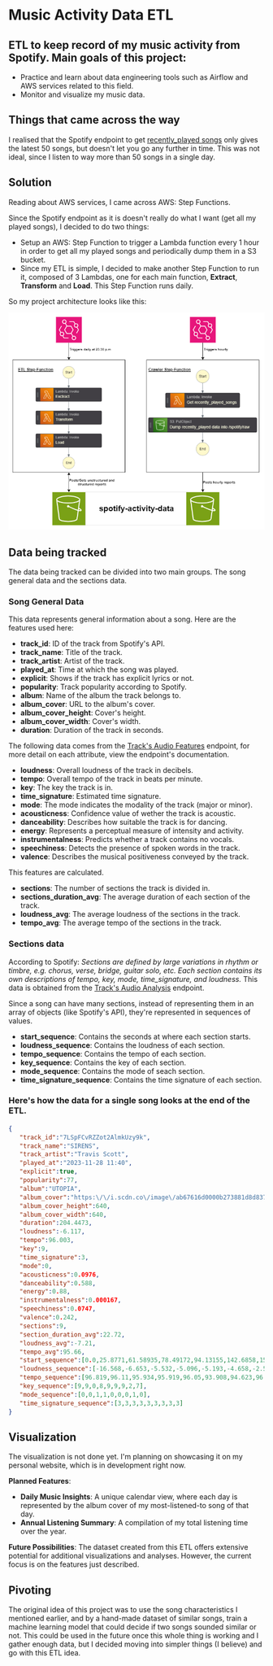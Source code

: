 # Music Activity Data ETL

## ETL to keep record of my music activity from Spotify. Main goals of this project:
- Practice and learn about data engineering tools such as Airflow and AWS services related to this field.
- Monitor and visualize my music data.

## Things that came across the way
I realised that the Spotify endpoint to get [recently_played songs](https://developer.spotify.com/documentation/web-api/reference/get-recently-played) only gives the latest 50 songs, but doesn't let you go any further in time. This was not ideal, since I listen to way more than 50 songs in a single day.

## Solution
Reading about AWS services, I came across AWS: Step Functions.

Since the Spotify endpoint as it is doesn't really do what I want (get all my played songs), I decided to do two things:
- Setup an AWS: Step Function to trigger a Lambda function every 1 hour in order to get all my played songs and periodically dump them in a S3 bucket.
- Since my ETL is simple, I decided to make another Step Function to run it, composed of 3 Lambdas, one for each main function, **Extract**, **Transform** and **Load**. This Step Function runs daily.

So my project architecture looks like this:

![Architecture](static/images/architecture.png "Architecture")

## Data being tracked
The data being tracked can be divided into two main groups. The song general data and the sections data.
### Song General Data
This data represents general information about a song. Here are the features used here:
- **track_id**: ID of the track from Spotify's API.
- **track_name**: Title of the track.
- **track_artist**: Artist of the track.
-  **played_at**: Time at which the song was played.
-  **explicit**: Shows if the track has explicit lyrics or not.
-  **popularity**: Track popularity according to Spotify.
-  **album**: Name of the album the track belongs to.
-  **album_cover**: URL to the album's cover.
-  **album_cover_height**: Cover's height.
-  **album_cover_width**: Cover's width.
-  **duration**: Duration of the track in seconds.

The following data comes from the [Track's Audio Features](https://developer.spotify.com/documentation/web-api/reference/get-several-audio-features) endpoint, for more detail on each attribute, view the endpoint's documentation.

-  **loudness**: Overall loudness of the track in decibels.
-  **tempo**: Overall tempo of the track in beats per minute.
-  **key**: The key the track is in.
-  **time_signature**: Estimated time signature.
-  **mode**: The mode indicates the modality of the track (major or minor).
-  **acousticness**: Confidence value of wether the track is acoustic.
-  **danceability**: Describes how suitable the track is for dancing.
-  **energy**: Represents a perceptual measure of intensity and activity.
-  **instrumentalness**: Predicts whether a track contains no vocals.
-  **speechiness**: Detects the presence of spoken words in the track.
-  **valence**: Describes the musical positiveness conveyed by the track.

This features are calculated.
- **sections**: The number of sections the track is divided in.
- **sections_duration_avg**: The average duration of each section of the track.
- **loudness_avg**: The average loudness of the sections in the track.
- **tempo_avg**: The average tempo of the sections in the track.

### Sections data
According to Spotify: *Sections are defined by large variations in rhythm or timbre, e.g. chorus, verse, bridge, guitar solo, etc. Each section contains its own descriptions of tempo, key, mode, time_signature, and loudness.* This data is obtained from the [Track's Audio Analysis](https://developer.spotify.com/documentation/web-api/reference/get-audio-analysis) endpoint.

Since a song can have many sections, instead of representing them in an array of objects (like Spotify's API), they're represented in sequences of values.

- **start_sequence**: Contains the seconds at where each section starts.
- **loudness_sequence**: Contains the loudness of each section.
- **tempo_sequence**: Contains the tempo of each section.
- **key_sequence**: Contains the key of each section.
- **mode_sequence**: Contains the mode of seach section.
- **time_signature_sequence**: Contains the time signature of each section.

### Here's how the data for a single song looks at the end of the ETL.

```json
{
   "track_id":"7LSpFCvRZZot2AlmkUzy9k",
   "track_name":"SIRENS",
   "track_artist":"Travis Scott",
   "played_at":"2023-11-28 11:40",
   "explicit":true,
   "popularity":77,
   "album":"UTOPIA",
   "album_cover":"https:\/\/i.scdn.co\/image\/ab67616d0000b273881d8d8378cd01099babcd44",
   "album_cover_height":640,
   "album_cover_width":640,
   "duration":204.4473,
   "loudness":-6.117,
   "tempo":96.003,
   "key":9,
   "time_signature":3,
   "mode":0,
   "acousticness":0.0976,
   "danceability":0.588,
   "energy":0.88,
   "instrumentalness":0.000167,
   "speechiness":0.0747,
   "valence":0.242,
   "sections":9,
   "section_duration_avg":22.72,
   "loudness_avg":-7.21,
   "tempo_avg":95.66,
   "start_sequence":[0.0,25.8771,61.58935,78.49172,94.13155,142.6858,153.51543,169.3769,185.09818],
   "loudness_sequence":[-16.568,-6.653,-5.532,-5.096,-5.193,-4.658,-2.569,-7.718,-10.89],
   "tempo_sequence":[96.819,96.11,95.934,95.919,96.05,93.908,94.623,96.033,95.551],
   "key_sequence":[9,9,0,8,9,9,9,2,7],
   "mode_sequence":[0,0,1,1,0,0,0,1,0],
   "time_signature_sequence":[3,3,3,3,3,3,3,3,3]
}
```

## Visualization
The visualization is not done yet. I'm planning on showcasing it on my personal website, which is in development right now. 

**Planned Features**:

- **Daily Music Insights**: A unique calendar view, where each day is represented by the album cover of my most-listened-to song of that day.
- **Annual Listening Summary**: A compilation of my total listening time over the year.

**Future Possibilities**: The dataset created from this ETL offers extensive potential for additional visualizations and analyses. However, the current focus is on the features just described.

## Pivoting
The original idea of this project was to use the song characteristics I mentioned earlier, and by a hand-made dataset of similar songs, train a machine learning model that could decide if two songs sounded similar or not. This could be used in the future once this whole thing is working and I gather enough data, but I decided moving into simpler things (I believe) and go with this ETL idea.
